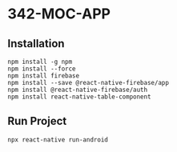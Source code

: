 # 342-MOC-APP

## Installation
    npm install -g npm
    npm install --force
    npm install firebase
    npm install --save @react-native-firebase/app
    npm install @react-native-firebase/auth
    npm install react-native-table-component
    
## Run Project
    npx react-native run-android

